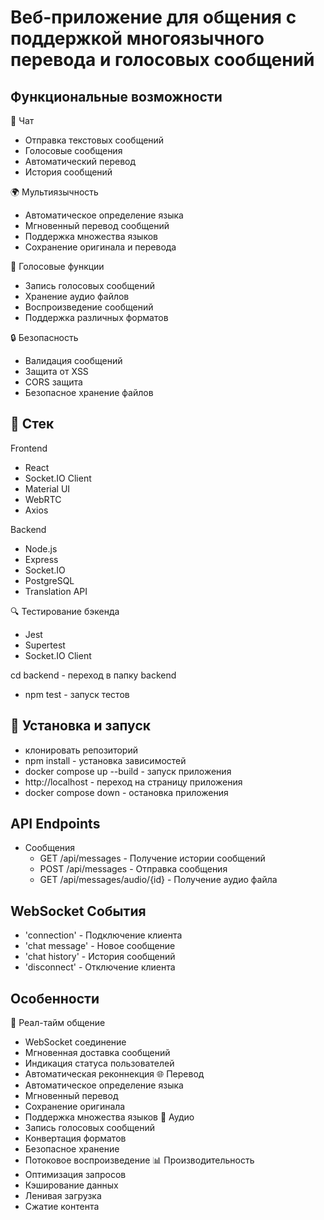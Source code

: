 # Веб-приложение для общения с поддержкой многоязычного перевода и голосовых сообщений

## Функциональные возможности

💬 Чат
- Отправка текстовых сообщений
- Голосовые сообщения
- Автоматический перевод
- История сообщений

🌍 Мультиязычность
- Автоматическое определение языка
- Мгновенный перевод сообщений
- Поддержка множества языков
- Сохранение оригинала и перевода

🎤 Голосовые функции
- Запись голосовых сообщений
- Хранение аудио файлов
- Воспроизведение сообщений
- Поддержка различных форматов

🔒 Безопасность
- Валидация сообщений
- Защита от XSS
- CORS защита
- Безопасное хранение файлов

## 🔧 Стек 
Frontend
- React
- Socket.IO Client
- Material UI
- WebRTC
- Axios

Backend
- Node.js
- Express
- Socket.IO
- PostgreSQL
- Translation API

🔍 Тестирование бэкенда
  - Jest
  - Supertest
  - Socket.IO Client

   cd backend - переход в папку backend
  - npm test - запуск тестов

## 🚀 Установка и запуск
  - клонировать репозиторий
  - npm install - установка зависимостей
  - docker compose up --build - запуск приложения
  - http://localhost - переход на страницу приложения
  - docker compose down - остановка приложения

  

## API Endpoints
  - Сообщения
    - GET /api/messages - Получение истории сообщений
    - POST /api/messages - Отправка сообщения
    - GET /api/messages/audio/{id} - Получение аудио файла
## WebSocket События
  - 'connection' - Подключение клиента
  - 'chat message' - Новое сообщение
  - 'chat history' - История сообщений
  - 'disconnect' - Отключение клиента
## Особенности
🔄 Реал-тайм общение
  - WebSocket соединение
  - Мгновенная доставка сообщений
  - Индикация статуса пользователей
  - Автоматическая реконнекция
🌐 Перевод
  - Автоматическое определение языка
  - Мгновенный перевод
  - Сохранение оригинала
  - Поддержка множества языков
🎤 Аудио
  - Запись голосовых сообщений
  - Конвертация форматов
  - Безопасное хранение
  - Потоковое воспроизведение
📊 Производительность
  - Оптимизация запросов
  - Кэширование данных
  - Ленивая загрузка
  - Сжатие контента


  

